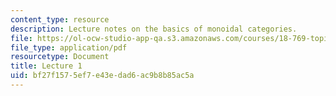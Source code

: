 ```yaml
---
content_type: resource
description: Lecture notes on the basics of monoidal categories.
file: https://ol-ocw-studio-app-qa.s3.amazonaws.com/courses/18-769-topics-in-lie-theory-tensor-categories-spring-2009/bf27f1575ef7e43edad6ac9b8b85ac5a_MIT18_769S09_lec01.pdf
file_type: application/pdf
resourcetype: Document
title: Lecture 1
uid: bf27f157-5ef7-e43e-dad6-ac9b8b85ac5a
---
```

